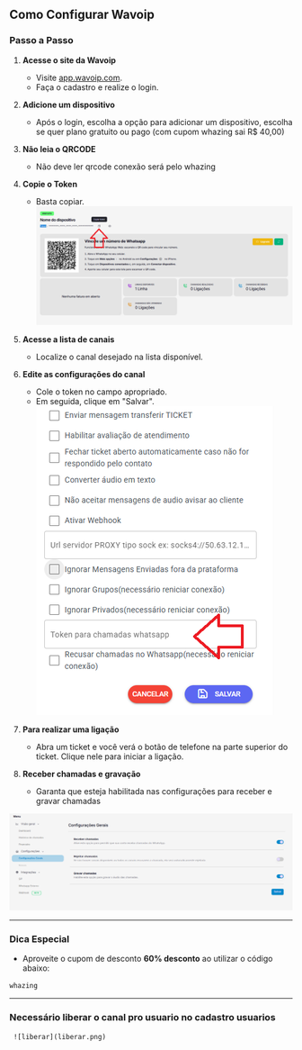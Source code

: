 ## Como Configurar Wavoip

### Passo a Passo

1. **Acesse o site da Wavoip**  
   - Visite [app.wavoip.com](https://app.wavoip.com/).  
   - Faça o cadastro e realize o login.

2. **Adicione um dispositivo**  
   - Após o login, escolha a opção para adicionar um dispositivo, escolha se quer plano gratuito ou pago (com cupom whazing sai R$ 40,00)

3. **Não leia o QRCODE**  
   - Não deve ler qrcode conexão será pelo whazing

4. **Copie o Token**  
   - Basta copiar.  
     ![wavoip2](wavoip2.png)

5. **Acesse a lista de canais**  
   - Localize o canal desejado na lista disponível.

6. **Edite as configurações do canal**  
   - Cole o token no campo apropriado.  
   - Em seguida, clique em "Salvar".  
     ![Canal](canal.png)

7. **Para realizar uma ligação**  
   - Abra um ticket e você verá o botão de telefone na parte superior do ticket. Clique nele para iniciar a ligação.

8. **Receber chamadas e gravação**
   - Garanta que esteja habilitada nas configurações para receber e gravar chamadas

![Canal](wavoip.png)

---

### Dica Especial  
- Aproveite o cupom de desconto **60% desconto** ao utilizar o código abaixo:

```bash
whazing
```

---------

### Necessário liberar o canal pro usuario no cadastro usuarios

     ![liberar](liberar.png)